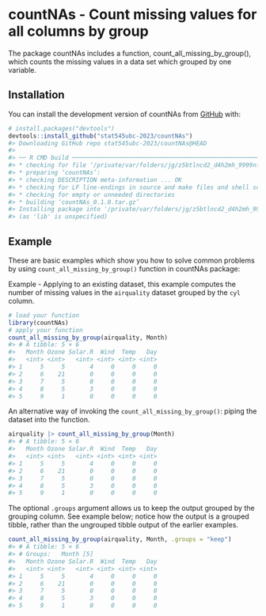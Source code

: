 
<!-- README.md is generated from README.Rmd. Please edit that file -->

# countNAs - Count missing values for all columns by group

<!-- badges: start -->
<!-- badges: end -->

The package countNAs includes a function, count_all_missing_by_group(),
which counts the missing values in a data set which grouped by one
variable.

## Installation

You can install the development version of countNAs from
[GitHub](https://github.com/) with:

``` r
# install.packages("devtools")
devtools::install_github("stat545ubc-2023/countNAs")
#> Downloading GitHub repo stat545ubc-2023/countNAs@HEAD
#> 
#> ── R CMD build ─────────────────────────────────────────────────────────────────
#> * checking for file ‘/private/var/folders/jg/z5btlncd2_d4h2mh_9999nfm0000gn/T/RtmpXDlIDG/remotes5619548f4af9/stat545ubc-2023-countNAs-1a6ac5d/DESCRIPTION’ ... OK
#> * preparing ‘countNAs’:
#> * checking DESCRIPTION meta-information ... OK
#> * checking for LF line-endings in source and make files and shell scripts
#> * checking for empty or unneeded directories
#> * building ‘countNAs_0.1.0.tar.gz’
#> Installing package into '/private/var/folders/jg/z5btlncd2_d4h2mh_9999nfm0000gn/T/RtmpN1VxqC/temp_libpath4fec27e28ee2'
#> (as 'lib' is unspecified)
```

## Example

These are basic examples which show you how to solve common problems by
using `count_all_missing_by_group()` function in countNAs package:

Example - Applying to an existing dataset, this example computes the
number of missing values in the `airquality` dataset grouped by the
`cyl` column.

``` r
# load your function
library(countNAs)
# apply your function
count_all_missing_by_group(airquality, Month)
#> # A tibble: 5 × 6
#>   Month Ozone Solar.R  Wind  Temp   Day
#>   <int> <int>   <int> <int> <int> <int>
#> 1     5     5       4     0     0     0
#> 2     6    21       0     0     0     0
#> 3     7     5       0     0     0     0
#> 4     8     5       3     0     0     0
#> 5     9     1       0     0     0     0
```

An alternative way of invoking the `count_all_missing_by_group()`:
piping the dataset into the function.

``` r
airquality |> count_all_missing_by_group(Month) 
#> # A tibble: 5 × 6
#>   Month Ozone Solar.R  Wind  Temp   Day
#>   <int> <int>   <int> <int> <int> <int>
#> 1     5     5       4     0     0     0
#> 2     6    21       0     0     0     0
#> 3     7     5       0     0     0     0
#> 4     8     5       3     0     0     0
#> 5     9     1       0     0     0     0
```

The optional `.groups` argument allows us to keep the output grouped by
the grouping column. See example below; notice how the output is a
grouped tibble, rather than the ungrouped tibble output of the earlier
examples.

``` r
count_all_missing_by_group(airquality, Month, .groups = "keep")
#> # A tibble: 5 × 6
#> # Groups:   Month [5]
#>   Month Ozone Solar.R  Wind  Temp   Day
#>   <int> <int>   <int> <int> <int> <int>
#> 1     5     5       4     0     0     0
#> 2     6    21       0     0     0     0
#> 3     7     5       0     0     0     0
#> 4     8     5       3     0     0     0
#> 5     9     1       0     0     0     0
```
